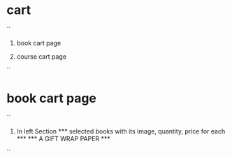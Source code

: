 # cart
``
1. book cart page

2. course cart page

``

# book cart page

``
1. In left Section
     *** selected books with its image, quantity, price for each ***
     *** A GIFT WRAP PAPER ***

``